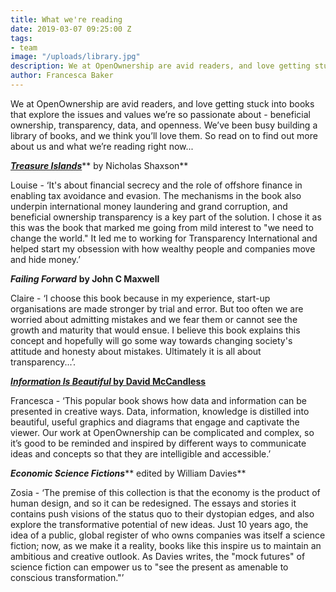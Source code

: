 ```yaml
---
title: What we're reading
date: 2019-03-07 09:25:00 Z
tags:
- team
image: "/uploads/library.jpg"
description: We at OpenOwnership are avid readers, and love getting stuck into books that explore the issues and values we’re so passionate about - beneficial ownership, transparency, data, and openness. We’ve been busy building a library of books, and we think you’ll love them. So read on to find out more about us and what we’re reading right now...
author: Francesca Baker
---
```


We at OpenOwnership are avid readers, and love getting stuck into books that explore the issues and values we’re so passionate about - beneficial ownership, transparency, data, and openness. We’ve been busy building a library of books, and we think you’ll love them. So read on to find out more about us and what we’re reading right now...

***[Treasure Islands](http://treasureislands.org/)***** by Nicholas Shaxson**

Louise - ‘It's about financial secrecy and the role of offshore finance in enabling tax avoidance and evasion. The mechanisms in the book also underpin international money laundering and grand corruption, and beneficial ownership transparency is a key part of the solution. I chose it as this was the book that marked me going from mild interest to "we need to change the world." It led me to working for Transparency International and helped start my obsession with how wealthy people and companies move and hide money.’

***Failing Forward*** **by John C Maxwell**

Claire - ‘I choose this book because in my experience, start-up organisations are made stronger by trial and error. But too often we are worried about admitting mistakes and we fear them or cannot see the growth and maturity that would ensue. I believe this book explains this concept and hopefully will go some way towards changing society's attitude and honesty about mistakes. Ultimately it is all about transparency...’.

***[Information Is Beautiful ](https://informationisbeautiful.net/)*****[by David McCandless](https://informationisbeautiful.net/)**

Francesca - ‘This popular book shows how data and information can be presented in creative ways. Data, information, knowledge is distilled into beautiful, useful graphics and diagrams that engage and captivate the viewer. Our work at OpenOwnership can be complicated and complex, so it’s good to be reminded and inspired by different ways to communicate ideas and concepts so that they are intelligible and accessible.’

***Economic Science Fictions***** edited by William Davies**

Zosia - ‘The premise of this collection is that the economy is the product of human design, and so it can be redesigned. The essays and stories it contains push visions of the status quo to their dystopian edges, and also explore the transformative potential of new ideas. Just 10 years ago, the idea of a public, global register of who owns companies was itself a science fiction; now, as we make it a reality, books like this inspire us to maintain an ambitious and creative outlook. As Davies writes, the "mock futures" of science fiction can empower us to "see the present as amenable to conscious transformation."’